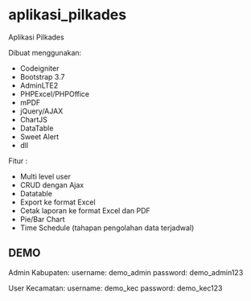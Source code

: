# aplikasi_pilkades
Aplikasi Pilkades


Dibuat menggunakan:
- Codeigniter
- Bootstrap 3.7
- AdminLTE2
- PHPExcel/PHPOffice
- mPDF
- jQuery/AJAX
- ChartJS
- DataTable
- Sweet Alert
- dll


Fitur : 
- Multi level user
- CRUD dengan Ajax
- Datatable
- Export ke format Excel
- Cetak laporan ke format Excel dan PDF
- Pie/Bar Chart
- Time Schedule (tahapan pengolahan data terjadwal)
  

DEMO
----

Admin Kabupaten:
username: demo_admin
password: demo_admin123

User Kecamatan:
username: demo_kec
password: demo_kec123

